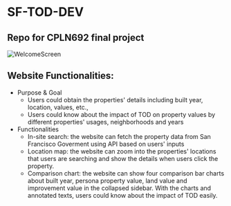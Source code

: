 # SF-TOD-DEV
Repo for CPLN692 final project
----
![WelcomeScreen](./Screens/WelcomeScreen.png)
## Website Functionalities:
* Purpose & Goal
    * Users could obtain the properties' details including built year, location, values, etc., 
    * Users could know about the impact of TOD on property values by different properties' usages, neighborhoods and years
* Functionalities
    * In-site search: the website can fetch the property data from San Francisco Goverment using API based on users' inputs
    * Location map: the website can zoom into the properties' locations that users are searching and show the details when users click the property.
    * Comparison chart: the website can show four comparison bar charts about built year, persona property value, land value and improvement value in the collapsed sidebar. With the charts and annotated texts, users could know about the impact of TOD easily.